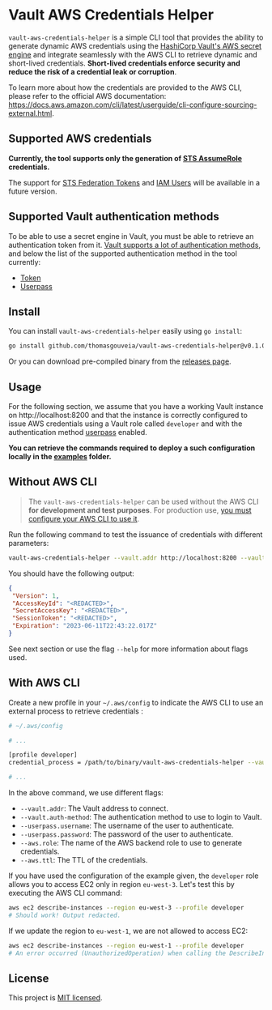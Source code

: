 # Vault AWS Credentials Helper

`vault-aws-credentials-helper` is a simple CLI tool that provides the ability to generate dynamic AWS credentials using the [HashiCorp Vault's AWS secret engine](https://developer.hashicorp.com/vault/docs/secrets/aws) and integrate seamlessly with the AWS CLI to retrieve dynamic and short-lived credentials. **Short-lived credentials enforce security and reduce the risk of a credential leak or corruption**. 

To learn more about how the credentials are provided to the AWS CLI, please refer to the official AWS documentation: https://docs.aws.amazon.com/cli/latest/userguide/cli-configure-sourcing-external.html.

## Supported AWS credentials

**Currently, the tool supports only the generation of [STS AssumeRole](https://developer.hashicorp.com/vault/docs/secrets/aws#sts-assumerole) credentials.**

The support for [STS Federation Tokens](https://developer.hashicorp.com/vault/docs/secrets/aws#sts-federation-tokens) and [IAM Users](https://developer.hashicorp.com/vault/docs/secrets/aws#iam_user) will be available in a future version.


## Supported Vault authentication methods

To be able to use a secret engine in Vault, you must be able to retrieve an authentication token from it. [Vault supports a lot of authentication methods](https://developer.hashicorp.com/vault/docs/auth), and below the list of the supported authentication method in the tool currently:

- [Token](https://developer.hashicorp.com/vault/docs/auth/token)
- [Userpass](https://developer.hashicorp.com/vault/docs/auth/userpass)

## Install

You can install `vault-aws-credentials-helper` easily using `go install`: 

```bash
go install github.com/thomasgouveia/vault-aws-credentials-helper@v0.1.0 # Pin the version you want
```

Or you can download pre-compiled binary from the [releases page](https://github.com/thomasgouveia/vault-aws-credentials-helper/releases).

## Usage

For the following section, we assume that you have a working Vault instance on http://localhost:8200 and that the instance is correctly configured to issue AWS credentials using a Vault role called `developer` and with the authentication method [userpass](https://developer.hashicorp.com/vault/docs/auth/userpass) enabled. 

**You can retrieve the commands required to deploy a such configuration locally in the [examples](./examples/vault-with-userpass/) folder.**

## Without AWS CLI

> The `vault-aws-credentials-helper` can be used without the AWS CLI **for development and test purposes**. For production use, [you must configure your AWS CLI to use it](#with-aws-cli).

Run the following command to test the issuance of credentials with different parameters:

```bash
vault-aws-credentials-helper --vault.addr http://localhost:8200 --vault.auth-method userpass --userpass.username john.smith --userpass.password mysuperpassword --aws.role developer --aws.ttl 30m
```

You should have the following output:

```json
{
 "Version": 1,
 "AccessKeyId": "<REDACTED>",
 "SecretAccessKey": "<REDACTED>",
 "SessionToken": "<REDACTED>",
 "Expiration": "2023-06-11T22:43:22.017Z"
}
```

See next section or use the flag `--help` for more information about flags used.

## With AWS CLI

Create a new profile in your `~/.aws/config` to indicate the AWS CLI to use an external process to retrieve credentials :


```bash
# ~/.aws/config

# ...

[profile developer]
credential_process = /path/to/binary/vault-aws-credentials-helper --vault.addr http://localhost:8200 --vault.auth-method userpass --userpass.username john.smith --userpass.password mysuperpassword --aws.role developer --aws.ttl 30m

# ...
```

In the above command, we use different flags:

- `--vault.addr`: The Vault address to connect.
- `--vault.auth-method`: The authentication method to use to login to Vault.
- `--userpass.username`: The username of the user to authenticate.
- `--userpass.password`: The password of the user to authenticate.
- `--aws.role`: The name of the AWS backend role to use to generate credentials.
- `--aws.ttl`: The TTL of the credentials.

If you have used the configuration of the example given, the `developer` role allows you to access EC2 only in region `eu-west-3`. Let's test this by executing the AWS CLI command:

```bash
aws ec2 describe-instances --region eu-west-3 --profile developer
# Should work! Output redacted.
```

If we update the region to `eu-west-1`, we are not allowed to access EC2:

```bash
aws ec2 describe-instances --region eu-west-1 --profile developer
# An error occurred (UnauthorizedOperation) when calling the DescribeInstances operation: You are not authorized to perform this operation.
```

## License

This project is [MIT licensed](./LICENSE).
